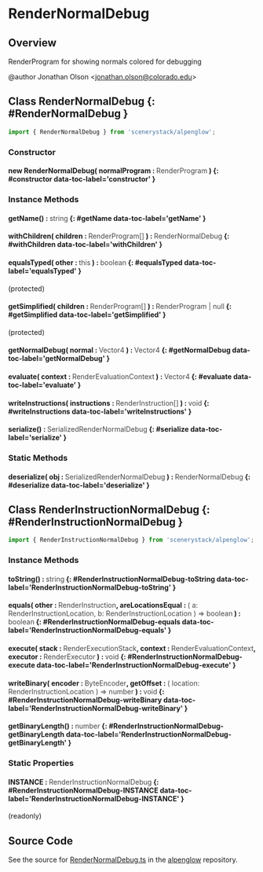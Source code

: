 # RenderNormalDebug

## Overview

RenderProgram for showing normals colored for debugging

@author Jonathan Olson &lt;jonathan.olson@colorado.edu&gt;

## Class RenderNormalDebug {: #RenderNormalDebug }


```js
import { RenderNormalDebug } from 'scenerystack/alpenglow';
```
### Constructor

#### new RenderNormalDebug( normalProgram : <span style="font-weight: 400; opacity: 80%;">RenderProgram</span> ) {: #constructor data-toc-label='constructor' }

### Instance Methods

#### getName() : <span style="font-weight: 400; opacity: 80%;">string</span> {: #getName data-toc-label='getName' }

#### withChildren( children : <span style="font-weight: 400; opacity: 80%;">RenderProgram[]</span> ) : <span style="font-weight: 400; opacity: 80%;">RenderNormalDebug</span> {: #withChildren data-toc-label='withChildren' }

#### equalsTyped( other : <span style="font-weight: 400; opacity: 80%;">this</span> ) : <span style="font-weight: 400; opacity: 80%;">boolean</span> {: #equalsTyped data-toc-label='equalsTyped' }

(protected)

#### getSimplified( children : <span style="font-weight: 400; opacity: 80%;">RenderProgram[]</span> ) : <span style="font-weight: 400; opacity: 80%;">RenderProgram | null</span> {: #getSimplified data-toc-label='getSimplified' }

(protected)

#### getNormalDebug( normal : <span style="font-weight: 400; opacity: 80%;">Vector4</span> ) : <span style="font-weight: 400; opacity: 80%;">Vector4</span> {: #getNormalDebug data-toc-label='getNormalDebug' }

#### evaluate( context : <span style="font-weight: 400; opacity: 80%;">RenderEvaluationContext</span> ) : <span style="font-weight: 400; opacity: 80%;">Vector4</span> {: #evaluate data-toc-label='evaluate' }

#### writeInstructions( instructions : <span style="font-weight: 400; opacity: 80%;">RenderInstruction[]</span> ) : <span style="font-weight: 400; opacity: 80%;">void</span> {: #writeInstructions data-toc-label='writeInstructions' }

#### serialize() : <span style="font-weight: 400; opacity: 80%;">SerializedRenderNormalDebug</span> {: #serialize data-toc-label='serialize' }

### Static Methods

#### deserialize( obj : <span style="font-weight: 400; opacity: 80%;">SerializedRenderNormalDebug</span> ) : <span style="font-weight: 400; opacity: 80%;">RenderNormalDebug</span> {: #deserialize data-toc-label='deserialize' }



## Class RenderInstructionNormalDebug {: #RenderInstructionNormalDebug }


```js
import { RenderInstructionNormalDebug } from 'scenerystack/alpenglow';
```
### Instance Methods

#### toString() : <span style="font-weight: 400; opacity: 80%;">string</span> {: #RenderInstructionNormalDebug-toString data-toc-label='RenderInstructionNormalDebug-toString' }

#### equals( other : <span style="font-weight: 400; opacity: 80%;">RenderInstruction</span>, areLocationsEqual : <span style="font-weight: 400; opacity: 80%;">( a: RenderInstructionLocation, b: RenderInstructionLocation ) =&gt; boolean</span> ) : <span style="font-weight: 400; opacity: 80%;">boolean</span> {: #RenderInstructionNormalDebug-equals data-toc-label='RenderInstructionNormalDebug-equals' }

#### execute( stack : <span style="font-weight: 400; opacity: 80%;">RenderExecutionStack</span>, context : <span style="font-weight: 400; opacity: 80%;">RenderEvaluationContext</span>, executor : <span style="font-weight: 400; opacity: 80%;">RenderExecutor</span> ) : <span style="font-weight: 400; opacity: 80%;">void</span> {: #RenderInstructionNormalDebug-execute data-toc-label='RenderInstructionNormalDebug-execute' }

#### writeBinary( encoder : <span style="font-weight: 400; opacity: 80%;">ByteEncoder</span>, getOffset : <span style="font-weight: 400; opacity: 80%;">( location: RenderInstructionLocation ) =&gt; number</span> ) : <span style="font-weight: 400; opacity: 80%;">void</span> {: #RenderInstructionNormalDebug-writeBinary data-toc-label='RenderInstructionNormalDebug-writeBinary' }

#### getBinaryLength() : <span style="font-weight: 400; opacity: 80%;">number</span> {: #RenderInstructionNormalDebug-getBinaryLength data-toc-label='RenderInstructionNormalDebug-getBinaryLength' }

### Static Properties

#### INSTANCE : <span style="font-weight: 400; opacity: 80%;">RenderInstructionNormalDebug</span> {: #RenderInstructionNormalDebug-INSTANCE data-toc-label='RenderInstructionNormalDebug-INSTANCE' }

(readonly)



## Source Code

See the source for [RenderNormalDebug.ts](https://github.com/phetsims/alpenglow/blob/main/js/render-program/RenderNormalDebug.ts) in the [alpenglow](https://github.com/phetsims/alpenglow) repository.
